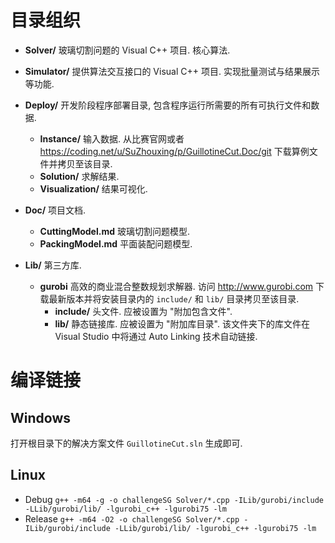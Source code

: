 # 目录组织

- **Solver/**
  玻璃切割问题的 Visual C++ 项目.
  核心算法.

- **Simulator/**
  提供算法交互接口的 Visual C++ 项目.
  实现批量测试与结果展示等功能.

- **Deploy/**
  开发阶段程序部署目录, 包含程序运行所需要的所有可执行文件和数据.
  - **Instance/**
    输入数据.
    从比赛官网或者 https://coding.net/u/SuZhouxing/p/GuillotineCut.Doc/git 下载算例文件并拷贝至该目录.
  - **Solution/**
    求解结果.
  - **Visualization/**
    结果可视化.

- **Doc/**
  项目文档.
  - **CuttingModel.md**
    玻璃切割问题模型.
  - **PackingModel.md**
    平面装配问题模型.

- **Lib/**
  第三方库.
  - **gurobi**
    高效的商业混合整数规划求解器.
    访问 http://www.gurobi.com 下载最新版本并将安装目录内的 `include/` 和 `lib/` 目录拷贝至该目录.
    - **include/**
      头文件. 应被设置为 "附加包含文件".
    - **lib/**
      静态链接库. 应被设置为 "附加库目录".
      该文件夹下的库文件在 Visual Studio 中将通过 Auto Linking 技术自动链接.



# 编译链接

## Windows

打开根目录下的解决方案文件 `GuillotineCut.sln` 生成即可.


## Linux

- Debug
  `g++ -m64 -g -o challengeSG Solver/*.cpp -ILib/gurobi/include -LLib/gurobi/lib/ -lgurobi_c++ -lgurobi75 -lm`
- Release
	`g++ -m64 -O2 -o challengeSG Solver/*.cpp -ILib/gurobi/include -LLib/gurobi/lib/ -lgurobi_c++ -lgurobi75 -lm`
